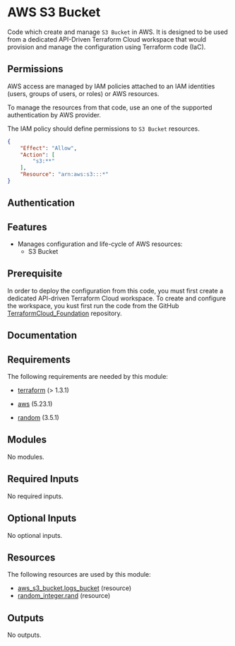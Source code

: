 <!-- BEGIN_TF_DOCS -->
# AWS S3 Bucket

Code which create and manage `S3 Bucket` in AWS. It is designed to
be used from a dedicated API-Driven Terraform Cloud workspace that
would provision and manage the configuration using Terraform code (IaC).

## Permissions

AWS access are managed by IAM policies attached to an IAM identities
(users, groups of users, or roles) or AWS resources.

To manage the resources from that code, use an one of the supported
authentication by AWS provider.

The IAM policy should define permissions to `S3 Bucket` resources.

```json
{
    "Effect": "Allow",
    "Action": [
        "s3:**"
    ],
    "Resource": "arn:aws:s3:::*"
}
```

## Authentication

## Features

- Manages configuration and life-cycle of AWS resources:
  - S3 Bucket

## Prerequisite

In order to deploy the configuration from this code, you must first create
a dedicated API-driven Terraform Cloud workspace. To create and configure
the workspace, you kust first run the code from the GitHub
[TerraformCloud\_Foundation](https://github.com/benyboy84/TerraformCloud_Foundation) repository.

## Documentation

## Requirements

The following requirements are needed by this module:

- <a name="requirement_terraform"></a> [terraform](#requirement\_terraform) (> 1.3.1)

- <a name="requirement_aws"></a> [aws](#requirement\_aws) (5.23.1)

- <a name="requirement_random"></a> [random](#requirement\_random) (3.5.1)

## Modules

No modules.

## Required Inputs

No required inputs.

## Optional Inputs

No optional inputs.

## Resources

The following resources are used by this module:

- [aws_s3_bucket.logs_bucket](https://registry.terraform.io/providers/hashicorp/aws/5.23.1/docs/resources/s3_bucket) (resource)
- [random_integer.rand](https://registry.terraform.io/providers/hashicorp/random/3.5.1/docs/resources/integer) (resource)

## Outputs

No outputs.

<!-- markdownlint-enable -->

<!-- END_TF_DOCS -->